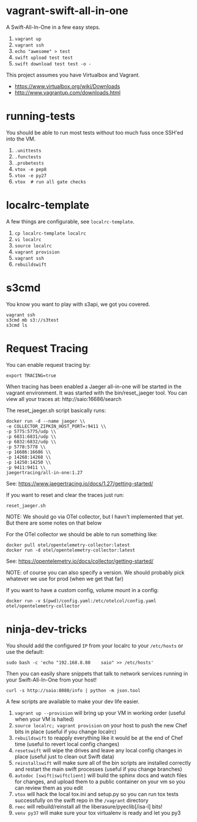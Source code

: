 vagrant-swift-all-in-one
========================

A Swift-All-In-One in a few easy steps.

 1. `vagrant up`
 1. `vagrant ssh`
 1. `echo "awesome" > test`
 1. `swift upload test test`
 1. `swift download test test -o -`

This project assumes you have Virtualbox and Vagrant.

 * https://www.virtualbox.org/wiki/Downloads
 * http://www.vagrantup.com/downloads.html

running-tests
=============

You should be able to run most tests without too much fuss once SSH'ed into the
VM.

 1. `.unittests`
 1. `.functests`
 1. `.probetests`
 1. `vtox -e pep8`
 1. `vtox -e py27`
 1. `vtox  # run all gate checks`

localrc-template
================

A few things are configurable, see `localrc-template`.

 1. `cp localrc-template localrc`
 1. `vi localrc`
 1. `source localrc`
 1. `vagrant provision`
 1. `vagrant ssh`
 1. `rebuildswift`


s3cmd
=====

You know you want to play with s3api, we got you covered.

```
vagrant ssh
s3cmd mb s3://s3test
s3cmd ls
```

Request Tracing
===============
You can enable request tracing by:
```
export TRACING=true
```

When tracing has been enabled a Jaeger all-in-one will be started in the
vagrant environment. It was started with the bin/reset_jaeger tool.  You can
view all your traces at: http://saio:16686/search

The reset_jaeger.sh script basically runs:

```
docker run -d --name jaeger \\
-e COLLECTOR_ZIPKIN_HOST_PORT=:9411 \\
-p 5775:5775/udp \\
-p 6831:6831/udp \\
-p 6832:6832/udp \\
-p 5778:5778 \\
-p 16686:16686 \\
-p 14268:14268 \\
-p 14250:14250 \\
-p 9411:9411 \\
jaegertracing/all-in-one:1.27
```

See: https://www.jaegertracing.io/docs/1.27/getting-started/

If you want to reset and clear the traces just run:
```
reset_jaeger.sh
```

NOTE: We should go via OTel collector, but I havn't implemented that yet. But there are some notes on that below

For the OTel collector we should be able to run something like:
```
docker pull otel/opentelemetry-collector:latest
docker run -d otel/opentelemetry-collector:latest
```
See: https://opentelemetry.io/docs/collector/getting-started/

NOTE: of course you can also specify a version. We should probably pick whatever we use for prod (when we get that far)

If you want to have a custom config, volume mount in a config:
```
docker run -v $(pwd)/config.yaml:/etc/otelcol/config.yaml otel/opentelemetry-collector
```

ninja-dev-tricks
================

You should add the configured `IP` from your localrc to your `/etc/hosts` or use the default:

```
sudo bash -c 'echo "192.168.8.80    saio" >> /etc/hosts'
```

Then you can easily share snippets that talk to network services running in your Swift-All-In-One from your host!

```
curl -s http://saio:8080/info | python -m json.tool
```

A few scripts are available to make your dev life easier.

 1. `vagrant up --provision` will bring up your VM in working order (useful
    when your VM is halted)
 1. `source localrc; vagrant provision` on your host to push the new Chef bits
    in place (useful if you change localrc)
 1. `rebuildswift` to reapply everything like it would be at the end of Chef
    time (useful to revert local config changes)
 1. `resetswift` will wipe the drives and leave any local config changes in
    place (useful just to clean out Swift data)
 1. `reinstallswift` will make sure all of the bin scripts are installed
    correctly and restart the main swift processes (useful if you change
    branches)
 1. `autodoc [swift|swiftclient]` will build the sphinx docs and
    watch files for changes, and upload them to a public container on your vm
    so you can review them as you edit
 1. `vtox` will hack the local tox.ini and setup.py so you can run tox tests
    successfully on the swift repo in the `/vagrant` directory
 1. `reec` will rebuild/reinstall all the liberasure/pyeclib[/isa-l] bits!
 1. `venv py37` will make sure your tox virtualenv is ready and let you py3
